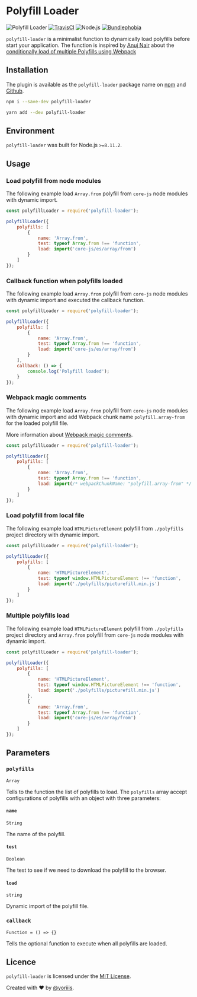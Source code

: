 # Polyfill Loader

![Polyfill Loader](https://img.shields.io/badge/polyfill--loader-v1.0.0-546e7a.svg?style=for-the-badge) [![TravisCI](https://img.shields.io/travis/com/yoriiis/polyfill-loader/master?style=for-the-badge)](https://travis-ci.com/yoriiis/polyfill-loader) ![Node.js](https://img.shields.io/node/v/polyfill-loader?style=for-the-badge) [![Bundlephobia](https://img.shields.io/bundlephobia/minzip/polyfill-loader?style=for-the-badge)](https://bundlephobia.com/result?p=polyfill-loader@latest)

`polyfill-loader` is a minimalist function to dynamically load polyfills before start your application. The function is inspired by [Anuj Nair](https://github.com/AnujRNair/) about the [conditionally load of multiple Polyfills using Webpack](https://anujnair.com/blog/13-conditionally-load-multiple-polyfills-using-webpack-promises-and-code-splitting)

## Installation

The plugin is available as the `polyfill-loader` package name on [npm](https://www.npmjs.com/package/polyfill-loader) and [Github](https://github.com/yoriiis/polyfill-loader).

```bash
npm i --save-dev polyfill-loader
```

```bash
yarn add --dev polyfill-loader
```

## Environment

`polyfill-loader` was built for Node.js `>=8.11.2`.

## Usage

### Load polyfill from node modules

The following example load `Array.from` polyfill from `core-js` node modules with dynamic import.

```javascript
const polyfillLoader = require('polyfill-loader');

polyfillLoader({
    polyfills: [
        {
            name: 'Array.from',
            test: typeof Array.from !== 'function',
            load: import('core-js/es/array/from')
        }
    ]
});
```

### Callback function when polyfills loaded

The following example load `Array.from` polyfill from `core-js` node modules with dynamic import and executed the callback function.

```javascript
const polyfillLoader = require('polyfill-loader');

polyfillLoader({
    polyfills: [
        {
            name: 'Array.from',
            test: typeof Array.from !== 'function',
            load: import('core-js/es/array/from')
        }
    ],
    callback: () => {
        console.log('Polyfill loaded');
    }
});
```

### Webpack magic comments

The following example load `Array.from` polyfill from `core-js` node modules with dynamic import and add Webpack chunk name `polyfill.array-from` for the loaded polyfill file.

More information about [Webpack magic comments](https://webpack.js.org/api/module-methods/#magic-comments).

```javascript
const polyfillLoader = require('polyfill-loader');

polyfillLoader({
    polyfills: [
        {
            name: 'Array.from',
            test: typeof Array.from !== 'function',
            load: import(/* webpackChunkName: "polyfill.array-from" */ 'core-js/es/array/from')
        }
    ]
});
```

### Load polyfill from local file

The following example load `HTMLPictureElement` polyfill from `./polyfills` project directory with dynamic import.

```javascript
const polyfillLoader = require('polyfill-loader');

polyfillLoader({
    polyfills: [
        {
            name: 'HTMLPictureElement',
            test: typeof window.HTMLPictureElement !== 'function',
            load: import('./polyfills/picturefill.min.js')
        }
    ]
});
```

### Multiple polyfills load

The following example load `HTMLPictureElement` polyfill from `./polyfills` project directory and `Array.from` polyfill from `core-js` node modules with dynamic import.

```javascript
const polyfillLoader = require('polyfill-loader');

polyfillLoader({
    polyfills: [
        {
            name: 'HTMLPictureElement',
            test: typeof window.HTMLPictureElement !== 'function',
            load: import('./polyfills/picturefill.min.js')
        },
        {
            name: 'Array.from',
            test: typeof Array.from !== 'function',
            load: import('core-js/es/array/from')
        }
    ]
});
```

## Parameters

### `polyfills`

`Array`

Tells to the function the list of polyfills to load. The `polyfills` array accept configurations of polyfills with an object with three parameters:

#### `name`

`String`

The name of the polyfill.

#### `test`

`Boolean`

The test to see if we need to download the polyfill to the browser.

#### `load`

`string`

Dynamic import of the polyfill file.

### `callback`

`Function = () => {}`

Tells the optional function to execute when all polyfills are loaded.

## Licence

`polyfill-loader` is licensed under the [MIT License](http://opensource.org/licenses/MIT).

Created with ♥ by [@yoriiis](http://github.com/yoriiis).
